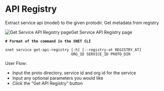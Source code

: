 # API Registry

Extract service api (model) to the given protodir. Get metadata from registry

![Get Service API Registry page](/assets/images/products/AIMarketplace/TUI/Screenshot2024-08-17at6.05.57PM.png)Get Service API Registry page

<pre class="language-bash"><code class="lang-bash"><strong># Format of the command in the SNET CLI
</strong>
snet service get-api-registry [-h] [--registry-at REGISTRY_AT]
                              ORG_ID SERVICE_ID PROTO_DIR
</code></pre>

User Flow:

* Input the proto directory, service id and org id for the service
* Input any optional parameters you would like
* Click the "Get API Registry" button
